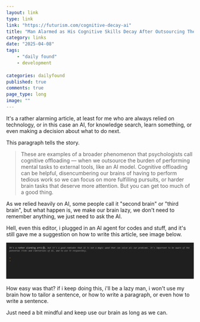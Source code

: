 ```yaml
---
layout: link
type: link
link: "https://futurism.com/cognitive-decay-ai"
title: "Man Alarmed as His Cognitive Skills Decay After Outsourcing Them to AI"
category: links
date: "2025-04-08"
tags: 
    - "daily found"
    - development

categories: dailyfound
published: true
comments: true
page_type: long
image: ""
---
```


It's a rather alarming article, at least for me who are always relied on technology, or in this case an AI, for knowledge search, learn something, or even making a decision about what to do next.

This paragraph tells the story.

> These are examples of a broader phenomenon that psychologists call cognitive offloading — when we outsource the burden of performing mental tasks to external tools, like an AI model. Cognitive offloading can be helpful, disencumbering our brains of having to perform tedious work so we can focus on more fulfilling pursuits, or harder brain tasks that deserve more attention. But you can get too much of a good thing. 

As we relied heavily on AI, some people call it "second brain" or "third brain", but what happen is, we make our brain lazy, we don't need to remember anything, we just need to ask the AI.

Hell, even this editor, i plugged in an AI agent for codes and stuff, and it's still gave me a suggestion on how to write this article, see image below.

![AI editor suggestion](/images/posts/ai-dependent.jpg)

How easy was that? if i keep doing this, i'll be a lazy man, i won't use my brain how to tailor a sentence, or how to write a paragraph, or even how to write a sentence.

Just need a bit mindful and keep use our brain as long as we can.